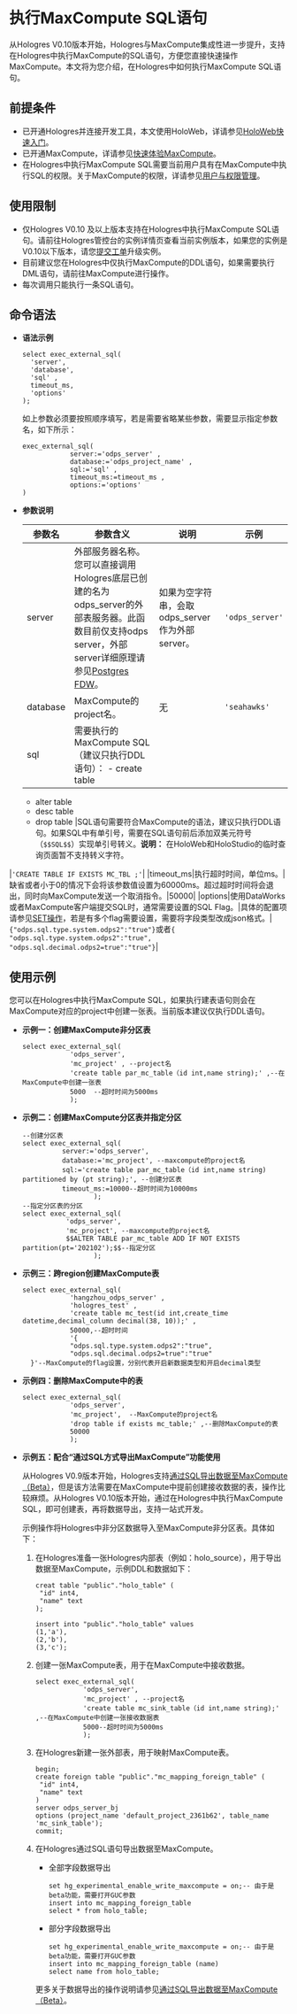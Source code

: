 # 执行MaxCompute SQL语句

从Hologres V0.10版本开始，Hologres与MaxCompute集成性进一步提升，支持在Hologres中执行MaxCompute的SQL语句，方便您直接快速操作MaxCompute。本文将为您介绍，在Hologres中如何执行MaxCompute SQL语句。

## 前提条件

-   已开通Hologres并连接开发工具，本文使用HoloWeb，详请参见[HoloWeb快速入门](/cn.zh-CN/快速入门/HoloWeb快速入门.md)。
-   已开通MaxCompute，详请参见[快速体验MaxCompute](/cn.zh-CN/快速入门/快速体验MaxCompute.md)。
-   在Hologres中执行MaxCompute SQL需要当前用户具有在MaxCompute中执行SQL的权限。关于MaxCompute的权限，详请参见[用户与权限管理](/cn.zh-CN/安全管理/安全管理基础/用户与权限管理.md)。

## 使用限制

-   仅Hologres V0.10 及以上版本支持在Hologres中执行MaxCompute SQL语句。请前往Hologres管控台的实例详情页查看当前实例版本，如果您的实例是V0.10以下版本，请您[提交工单](https://selfservice.console.aliyun.com/ticket/createIndex?spm=5176.2020520129.console-base-top.dwork-order-1.29d546aee0gsiH)升级实例。
-   目前建议您在Hologres中仅执行MaxCompute的DDL语句，如果需要执行DML语句，请前往MaxCompute进行操作。
-   每次调用只能执行一条SQL语句。

## 命令语法

-   **语法示例**

    ```
    select exec_external_sql(
      'server', 
      'database', 
      'sql' , 
      timeout_ms, 
      'options'
    );
    ```

    如上参数必须要按照顺序填写，若是需要省略某些参数，需要显示指定参数名，如下所示：

    ```
    exec_external_sql(
                server:='odps_server' , 
                database:='odps_project_name' , 
                sql:='sql' , 
                timeout_ms:=timeout_ms , 
                options:='options'
    )
    ```

-   **参数说明**

    |参数名|参数含义|说明|示例|
    |---|----|--|--|
    |server|外部服务器名称。您可以直接调用Hologres底层已创建的名为odps\_server的外部表服务器。此函数目前仅支持odps server，外部server详细原理请参见[Postgres FDW](https://www.postgresql.org/docs/11/postgres-fdw.html?spm=a2c4g.11186623.2.11.7e476020Gyif3k)。|如果为空字符串，会取odps\_server作为外部server。|`'odps_server'`|
    |database|MaxCompute的project名。|无|`'seahawks'`|
    |sql|需要执行的MaxCompute SQL（建议只执行DDL语句）：    -   create table
    -   alter table
    -   desc table
    -   drop table
|SQL语句需要符合MaxCompute的语法，建议只执行DDL语句。如果SQL中有单引号，需要在SQL语句前后添加双美元符号（`$$SQL$$`）实现单引号转义。**说明：** 在HoloWeb和HoloStudio的临时查询页面暂不支持转义字符。

|`'CREATE TABLE IF EXISTS MC_TBL ;'`|
    |timeout\_ms|执行超时时间，单位ms。|缺省或者小于0的情况下会将该参数值设置为60000ms。超过超时时间将会退出，同时向MaxCompute发送一个取消指令。|50000|
    |options|使用DataWorks或者MaxCompute客户端提交SQL时，通常需要设置的SQL Flag。|具体的配置项请参见[SET操作](/cn.zh-CN/开发/常用命令/SET操作.md)，若是有多个flag需要设置，需要将字段类型改成json格式。|`{"odps.sql.type.system.odps2":"true"}`或者`{ "odps.sql.type.system.odps2":"true", "odps.sql.decimal.odps2=true":"true"}`|


## 使用示例

您可以在Hologres中执行MaxCompute SQL，如果执行建表语句则会在MaxCompute对应的project中创建一张表。当前版本建议仅执行DDL语句。

-   **示例一：创建MaxCompute非分区表**

    ```
    select exec_external_sql(
                'odps_server',
                'mc_project' , --project名
                'create table par_mc_table（id int,name string);' ,--在MaxCompute中创建一张表
                5000  --超时时间为5000ms
                );                
    ```

-   **示例二：创建MaxCompute分区表并指定分区**

    ```
    --创建分区表
    select exec_external_sql(
              server:='odps_server',
              database:='mc_project', --maxcompute的project名
              sql:='create table par_mc_table（id int,name string) partitioned by (pt string);', --创建分区表
              timeout_ms:=10000--超时时间为10000ms
                      );
    --指定分区表的分区
    select exec_external_sql(
               'odps_server',
               'mc_project', --maxcompute的project名
               $$ALTER TABLE par_mc_table ADD IF NOT EXISTS partition(pt='202102');$$--指定分区
                      );
    ```

-   **示例三：跨region创建MaxCompute表**

    ```
    select exec_external_sql(
                'hangzhou_odps_server' ,
                'hologres_test' , 
                'create table mc_test(id int,create_time datetime,decimal_column decimal(38, 10));' ,
                50000,--超时时间
                '{                 
                "odps.sql.type.system.odps2":"true",
                "odps.sql.decimal.odps2=true":"true"
      }'--MaxCompute的flag设置，分别代表开启新数据类型和开启decimal类型          
    ```

-   **示例四：删除MaxCompute中的表**

    ```
    select exec_external_sql(
                'odps_server',
                'mc_project',  --MaxCompute的project名
                'drop table if exists mc_table;' ,--删除MaxCompute的表
                50000
                );               
    ```

-   **示例五：配合“通过SQL方式导出MaxCompute”功能使用**

    从Hologres V0.9版本开始，Hologres支持[通过SQL导出数据至MaxCompute（Beta）](/cn.zh-CN/数据接入/离线同步/MaxCompute/通过SQL导出数据至MaxCompute（Beta）.md)，但是该方法需要在MaxCompute中提前创建接收数据的表，操作比较麻烦。从Hologres V0.10版本开始，通过在Hologres中执行MaxCompute SQL，即可创建表，再将数据导出，支持一站式开发。

    示例操作将Hologres中非分区数据导入至MaxCompute非分区表。具体如下：

    1.  在Hologres准备一张Hologres内部表（例如：holo\_source），用于导出数据至MaxCompute，示例DDL和数据如下：

        ```
        creat table "public"."holo_table" (
         "id" int4,
         "name" text
        );
        
        insert into "public"."holo_table" values 
        (1,'a'),
        (2,'b'),
        (3,'c');
        ```

    2.  创建一张MaxCompute表，用于在MaxCompute中接收数据。

        ```
        select exec_external_sql(
                    'odps_server',
                    'mc_project' , --project名
                    'create table mc_sink_table（id int,name string);' ,--在MaxCompute中创建一张接收数据表
                    5000--超时时间为5000ms
                    );
        ```

    3.  在Hologres新建一张外部表，用于映射MaxCompute表。

        ```
        begin;
        create foreign table "public"."mc_mapping_foreign_table" (
         "id" int4,
         "name" text
        )
        server odps_server_bj
        options (project_name 'default_project_2361b62', table_name 'mc_sink_table');
        commit;
        ```

    4.  在Hologres通过SQL语句导出数据至MaxCompute。

        -   全部字段数据导出

            ```
            set hg_experimental_enable_write_maxcompute = on;-- 由于是beta功能，需要打开GUC参数
            insert into mc_mapping_foreign_table
            select * from holo_table;
            ```

        -   部分字段数据导出

            ```
            set hg_experimental_enable_write_maxcompute = on;-- 由于是beta功能，需要打开GUC参数
            insert into mc_mapping_foreign_table (name)
            select name from holo_table;
            ```

        更多关于数据导出的操作说明请参见[通过SQL导出数据至MaxCompute（Beta）](/cn.zh-CN/数据接入/离线同步/MaxCompute/通过SQL导出数据至MaxCompute（Beta）.md)。


